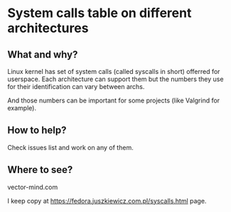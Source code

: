 # System calls table on different architectures

## What and why?

Linux kernel has set of system calls (called syscalls in short) offerred for userspace. 
Each architecture can support them but the numbers they use for their identification can
vary between archs.

And those numbers can be important for some projects (like Valgrind for example).

## How to help?

Check issues list and work on any of them.

## Where to see?

vector-mind.com

I keep copy at https://fedora.juszkiewicz.com.pl/syscalls.html page.
